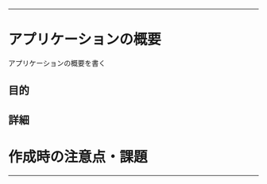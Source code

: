 ---------------------------------------
# アプリケーションの概要

アプリケーションの概要を書く
## 目的
## 詳細

# 作成時の注意点・課題
---------------------------------------








